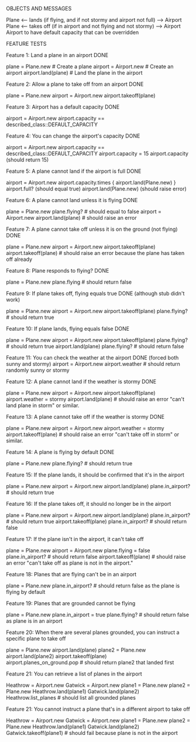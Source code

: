 OBJECTS AND MESSAGES

Plane <-- lands (if flying, and if not stormy and airport not full) --> Airport
Plane  <-- takes off (if in airport and not flying and not stormy) --> Airport
Airport to have default capacity that can be overridden

FEATURE TESTS

Feature 1: Land a plane in an airport DONE

plane = Plane.new       # Create a plane
airport = Airport.new   # Create an airport
airport.land(plane)     # Land the plane in the airport

Feature 2: Allow a plane to take off from an airport DONE

plane = Plane.new
airport = Airport.new
airport.takeoff(plane)

Feature 3: Airport has a default capacity DONE

airport = Airport.new
airport.capacity == described_class::DEFAULT_CAPACITY

Feature 4: You can change the airport's capacity DONE

airport = Airport.new
airport.capacity == described_class::DEFAULT_CAPACITY
airport.capacity = 15
airport.capacity (should return 15)

Feature 5: A plane cannot land if the airport is full DONE

airport = Airport.new
airport.capacity.times { airport.land(Plane.new) }
airport.full? (should equal true)
airport.land(Plane.new) (should raise error)

Feature 6: A plane cannot land unless it is flying DONE

plane = Plane.new
plane.flying?           # should equal to false
airport = Airport.new
airport.land(plane)     # should raise an error

Feature 7: A plane cannot take off unless it is on the ground (not flying) DONE

plane = Plane.new
airport = Airport.new
airport.takeoff(plane)
airport.takeoff(plane)  # should raise an error because the plane has taken off already

Feature 8: Plane responds to flying? DONE

plane = Plane.new
plane.flying            # should return false

Feature 9: If plane takes off, flying equals true DONE (although stub didn't work)

plane = Plane.new
airport = Airport.new
airport.takeoff(plane)
plane.flying?           # should return true

Feature 10: If plane lands, flying equals false DONE

plane = Plane.new
airport = Airport.new
airport.takeoff(plane)
plane.flying?           # should return true
airport.land(plane)
plane.flying?           # should return false

Feature 11: You can check the weather at the airport DONE (forced both sunny and stormy)
airport = Airport.new
airport.weather         # should return randomly sunny or stormy

Feature 12: A plane cannot land if the weather is stormy DONE

plane = Plane.new
airport = Airport.new
airport.takeoff(plane)
airport.weather = stormy
airport.land(plane)     # should raise an error "can't land plane in storm" or similar.

Feature 13: A plane cannot take off if the weather is stormy DONE

plane = Plane.new
airport = Airport.new
airport.weather = stormy
airport.takeoff(plane)  # should raise an error "can't take off in storm" or similar.

Feature 14: A plane is flying by default DONE

plane = Plane.new
plane.flying?           # should return true

Feature 15: If the plane lands, it should be confirmed that it's in the airport

plane = Plane.new
airport = Airport.new
airport.land(plane)
plane.in_airport?      # should return true

Feature 16: If the plane takes off, it should no longer be in the airport

plane = Plane.new
airport = Airport.new
airport.land(plane)
plane.in_airport?      # should return true
airport.takeoff(plane)
plane.in_airport?       # should return false

Feature 17: If the plane isn't in the airport, it can't take off

plane = Plane.new
airport = Airport.new
plane.flying = false
plane.in_airport?       # should return false
airport.takeoff(plane)  # should raise an error "can't take off as plane is not in the airport."

Feature 18: Planes that are flying can't be in an airport

plane = Plane.new
plane.in_airport?       # should return false as the plane is flying by default

Feature 19: Planes that are grounded cannot be flying

plane = Plane.new
plane.in_airport = true
plane.flying?           # should return false as plane is in an airport

Feature 20: When there are several planes grounded, you can instruct a specific plane to take off

plane = Plane.new
airport.land(plane)
plane2 = Plane.new
airport.land(plane2)
airport.takeoff(plane)  
airport.planes_on_ground.pop  # should return plane2 that landed first

Feature 21: You can retrieve a list of planes in the airport

Heathrow = Airport.new
Gatwick = Airport.new
plane1 = Plane.new
plane2 = Plane.new
Heathrow.land(plane1)
Gatwick.land(plane2)
Heathrow.list_planes      # should list all grounded planes

Feature 21: You cannot instruct a plane that's in a different airport to take off

Heathrow = Airport.new
Gatwick = Airport.new
plane1 = Plane.new
plane2 = Plane.new
Heathrow.land(plane1)
Gatwick.land(plane2)
Gatwick.takeoff(plane1)     # should fail because plane is not in the airport

